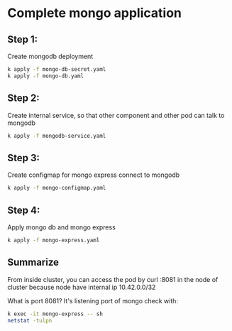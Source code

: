 # Complete mongo application

## Step 1:
Create mongodb deployment
```sh
k apply -f mongo-db-secret.yaml
k apply -f mongo-db.yaml
```

## Step 2:
Create internal service, so that other component and other pod can talk to mongodb
```sh
k apply -f mongodb-service.yaml
```

## Step 3:
Create configmap for mongo express connect to mongodb
```sh
k apply -f mongo-configmap.yaml
```

## Step 4:
Apply mongo db and mongo express
```sh
k apply -f mongo-express.yaml
```
## Summarize
From inside cluster, you can access the pod by
curl <mongo-express-pod-ip>:8081 in the node of cluster
because node have internal ip 10.42.0.0/32


What is port 8081? It's listening port of mongo
check with:
```sh
k exec -it mongo-express -- sh
netstat -tulpn
```
